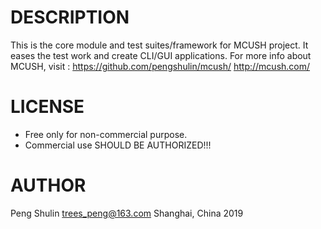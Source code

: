 DESCRIPTION
===========
This is the core module and test suites/framework for MCUSH project.
It eases the test work and create CLI/GUI applications.
For more info about MCUSH, visit :
https://github.com/pengshulin/mcush/
http://mcush.com/

LICENSE
=======
* Free only for non-commercial purpose.
* Commercial use SHOULD BE AUTHORIZED!!!

AUTHOR
======
Peng Shulin <trees_peng@163.com>
Shanghai, China 2019

